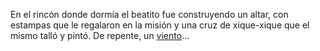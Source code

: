 En el rincón donde dormía el beatito fue construyendo un altar,
con estampas que le regalaron en la misión y una cruz de xique-xique
que el mismo talló y pintó. De repente, un [viento](viento/viento.md)...
